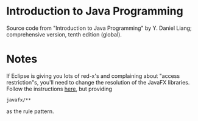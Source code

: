 # Introduction to Java Programming

Source code from "Introduction to Java Programming" by Y. Daniel
Liang; comprehensive version, tenth edition (global).

# Notes

If Eclipse is giving you lots of red-x's and complaining about "access
restriction"s, you'll need to change the resolution of the JavaFX
libraries. Follow the instructions
[here](http://stackoverflow.com/a/29329228), but providing
```
javafx/**
```
as the rule pattern.
